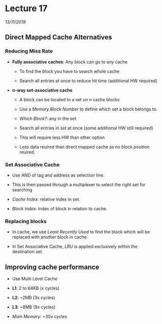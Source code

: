 # Lecture 17
*13/11/2019*

## Direct Mapped Cache Alternatives
### Reducing Miss Rate
- **Fully associative caches**: Any block can go to any cache
    - To find the block you have to search whole cache

    - Search all entries at once to reduce hit time (additional HW required)

- **n-way set-associative cache**
    - A block can be located to a set on n cache blocks

    - Use a *Memory Block Number* to define which set a block belongs to.

    - *Which Block?*: any in the set

    - Search all entries in set at once (some additional HW still required)

    - This will require less HW than other option

    - Less data reuired than direct mapped cache as no block position reuired.

### Set Associative Cache
- Use AND of tag and address as selection line.

- This is then passed through a multiplexer to select the right set for searching

- *Cache Index*: relative index in set.

- *Block Index*: Index of block in relation to cache.

### Replacing blocks
- In cache, we use *Least Recently Used* to find the block which will be replaced with another block in cache.

- In Set Associative Cache, *LRU* is applied exclusively within the destination set.

## Improving cache performance
- Use Multi Level Cache

- **L1**: 2 to 64KB (x cycles)

- **L2**: ~2MB (3x cycles)

- **L3**: ~8MB (9x cycles)

- *Main Memory*: ~30x cycles
